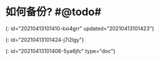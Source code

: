 # 如何备份? #@todo# 
{: id="20210413101410-kxi4grr" updated="20210413101423"}

{: id="20210413101424-j7i2lgy"}


{: id="20210413101406-5ya6jfc" type="doc"}
